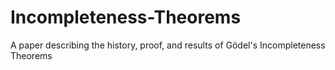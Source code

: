 # Incompleteness-Theorems
A paper describing the history, proof, and results of Gödel's Incompleteness Theorems
